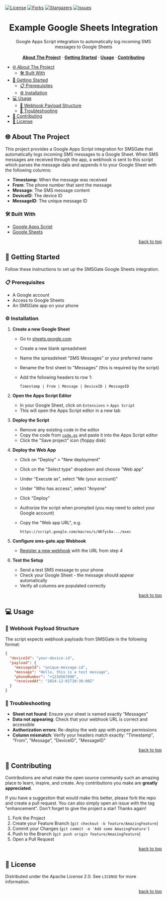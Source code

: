 <a id="readme-top"></a>

<!-- PROJECT SHIELDS -->
[![License][license-shield]][license-url]
[![Forks][forks-shield]][forks-url]
[![Stargazers][stars-shield]][stars-url]
[![Issues][issues-shield]][issues-url]

<!-- PROJECT LOGO -->
<div align="center">
  <h1>Example Google Sheets Integration</h1>
  
  <p>
    Google Apps Script integration to automatically log incoming SMS messages to Google Sheets
    <br />
    <br />
    <a href="#-about-the-project"><strong>About The Project</strong></a>
    ·
    <a href="#-getting-started"><strong>Getting Started</strong></a>
    ·
    <a href="#-usage"><strong>Usage</strong></a>
    ·
    <a href="#-contributing"><strong>Contributing</strong></a>
  </p>
</div>

<!-- TABLE OF CONTENTS -->
- [🌐 About The Project](#-about-the-project)
  - [🛠️ Built With](#️-built-with)
- [🚀 Getting Started](#-getting-started)
  - [📋 Prerequisites](#-prerequisites)
  - [⚙️ Installation](#️-installation)
- [💻 Usage](#-usage)
  - [📨 Webhook Payload Structure](#-webhook-payload-structure)
  - [🔧 Troubleshooting](#-troubleshooting)
- [🤝 Contributing](#-contributing)
- [📜 License](#-license)


<!-- ABOUT THE PROJECT -->
## 🌐 About The Project

This project provides a Google Apps Script integration for SMSGate that automatically logs incoming SMS messages to a Google Sheet. When SMS messages are received through the app, a webhook is sent to this script which parses the message data and appends it to your Google Sheet with the following columns:

- **Timestamp**: When the message was received
- **From**: The phone number that sent the message  
- **Message**: The SMS message content
- **DeviceID**: The device ID
- **MessageID**: The unique message ID

### 🛠️ Built With

- [Google Apps Script](https://developers.google.com/apps-script)
- [Google Sheets](https://sheets.google.com)

<p align="right"><a href="#readme-top">back to top</a></p>

<!-- GETTING STARTED -->
## 🚀 Getting Started

Follow these instructions to set up the SMSGate Google Sheets integration.

### 📋 Prerequisites

- A Google account
- Access to Google Sheets
- An SMSGate app on your phone

### ⚙️ Installation

1. **Create a new Google Sheet**
   - Go to [sheets.google.com](https://sheets.google.com)
   - Create a new blank spreadsheet
   - Name the spreadsheet "SMS Messages" or your preferred name
   - Rename the first sheet to "Messages" (this is required by the script)
   - Add the following headers to row 1:

     ```
     Timestamp | From | Message | DeviceID | MessageID
     ```

2. **Open the Apps Script Editor**
   - In your Google Sheet, click on `Extensions` > `Apps Script`
   - This will open the Apps Script editor in a new tab

3. **Deploy the Script**
   - Remove any existing code in the editor
   - Copy the code from [`code.gs`](code.gs) and paste it into the Apps Script editor
   - Click the "Save project" icon (floppy disk)

4. **Deploy the Web App**
   - Click on "Deploy" > "New deployment"
   - Click on the "Select type" dropdown and choose "Web app"
   - Under "Execute as", select "Me (your account)"
   - Under "Who has access", select "Anyone"
   - Click "Deploy"
   - Authorize the script when prompted (you may need to select your Google account)
   - Copy the "Web app URL", e.g.

     ```
     https://script.google.com/macros/s/AKfycbx.../exec
     ```

5. **Configure sms-gate.app Webhook**
   - [Register a new webhook](https://docs.sms-gate.app/features/webhooks/#step-2-register-your-webhook-endpoint) with the URL from step 4

6. **Test the Setup**
   - Send a test SMS message to your phone
   - Check your Google Sheet - the message should appear automatically
   - Verify all columns are populated correctly

<p align="right"><a href="#readme-top">back to top</a></p>

<!-- USAGE EXAMPLES -->
## 💻 Usage

### 📨 Webhook Payload Structure

The script expects webhook payloads from SMSGate in the following format:

```json
{
  "deviceId": "your-device-id",
  "payload": {
    "messageId": "unique-message-id",
    "message": "Hello, this is a test message",
    "phoneNumber": "+1234567890",
    "receivedAt": "2024-12-01T10:30:00Z"
  }
}
```

### 🔧 Troubleshooting

- **Sheet not found**: Ensure your sheet is named exactly "Messages"
- **Data not appearing**: Check that your webhook URL is correct and accessible
- **Authorization errors**: Re-deploy the web app with proper permissions
- **Column mismatch**: Verify your headers match exactly: "Timestamp", "From", "Message", "DeviceID", "MessageID"

<p align="right"><a href="#readme-top">back to top</a></p>

<!-- CONTRIBUTING -->
## 🤝 Contributing

Contributions are what make the open source community such an amazing place to learn, inspire, and create. Any contributions you make are **greatly appreciated**.

If you have a suggestion that would make this better, please fork the repo and create a pull request. You can also simply open an issue with the tag "enhancement".
Don't forget to give the project a star! Thanks again!

1. Fork the Project
2. Create your Feature Branch (`git checkout -b feature/AmazingFeature`)
3. Commit your Changes (`git commit -m 'Add some AmazingFeature'`)
4. Push to the Branch (`git push origin feature/AmazingFeature`)
5. Open a Pull Request

<p align="right"><a href="#readme-top">back to top</a></p>

<!-- LICENSE -->
## 📜 License

Distributed under the Apache License 2.0. See `LICENSE` for more information.

<p align="right"><a href="#readme-top">back to top</a></p>

<!-- MARKDOWN LINKS & IMAGES -->
<!-- https://www.markdownguide.org/basic-syntax/#reference-style-links -->
[license-shield]: https://img.shields.io/badge/License-Apache%202.0-blue.svg?style=for-the-badge
[license-url]: https://opensource.org/licenses/Apache-2.0
[forks-shield]: https://img.shields.io/github/forks/android-sms-gateway/example-webhooks-google-sheets.svg?style=for-the-badge
[forks-url]: https://github.com/android-sms-gateway/example-webhooks-google-sheets/network/members
[stars-shield]: https://img.shields.io/github/stars/android-sms-gateway/example-webhooks-google-sheets.svg?style=for-the-badge
[stars-url]: https://github.com/android-sms-gateway/example-webhooks-google-sheets/stargazers
[issues-shield]: https://img.shields.io/github/issues/android-sms-gateway/example-webhooks-google-sheets.svg?style=for-the-badge
[issues-url]: https://github.com/android-sms-gateway/example-webhooks-google-sheets/issues
